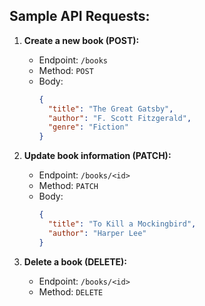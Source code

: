 ## Sample API Requests:

1. **Create a new book (POST):**

   - Endpoint: `/books`
   - Method: `POST`
   - Body:
     ```json
     {
       "title": "The Great Gatsby",
       "author": "F. Scott Fitzgerald",
       "genre": "Fiction"
     }
     ```

2. **Update book information (PATCH):**

   - Endpoint: `/books/<id>`
   - Method: `PATCH`
   - Body:
     ```json
     {
       "title": "To Kill a Mockingbird",
       "author": "Harper Lee"
     }
     ```

3. **Delete a book (DELETE):**
   - Endpoint: `/books/<id>`
   - Method: `DELETE`
